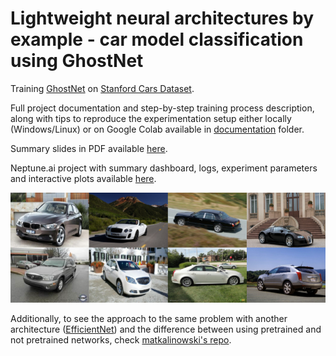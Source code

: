 # Lightweight neural architectures by example - car model classification using GhostNet

Training [GhostNet](https://arxiv.org/abs/1911.11907) on [Stanford Cars Dataset](https://ai.stanford.edu/~jkrause/cars/car_dataset.html).

Full project documentation and step-by-step training process description, along with tips to reproduce the experimentation setup either locally (Windows/Linux) or on Google Colab available in [documentation](https://github.com/pchaberski/cars/tree/master/documentation) folder.

Summary slides in PDF available [here](https://github.com/pchaberski/cars/blob/master/documentation/pdf_conversion/slides.pdf).

Neptune.ai project with summary dashboard, logs, experiment parameters and interactive plots available [here](https://ui.neptune.ai/pchaberski/cars/experiments?viewId=ae19164c-ee09-4209-8798-a424142d2082).

![Stanford Cars](documentation/img/21_1_stanford_cars_examples.png)

Additionally, to see the approach to the same problem with another architecture ([EfficientNet](https://arxiv.org/abs/1905.11946)) and the difference between using pretrained and not pretrained networks, check [matkalinowski's repo](https://github.com/matkalinowski/dnn).